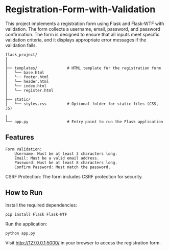 # Registration-Form-with-Validation
This project implements a registration form using Flask and Flask-WTF with validation. The form collects a username, email, password, and password confirmation. The form is designed to ensure that all inputs meet specific validation criteria, and it displays appropriate error messages if the validation fails.

```
flask_project/
│  
│
├── templates/             # HTML template for the registration form
│   └── base.html      
│   └── footer.html      
│   └── header.html     
│   └── index.html      
│   └── register.html     
│
├── static/
│   └── styles.css         # Optional folder for static files (CSS, JS)
                        
│
└── app.py                 # Entry point to run the Flask application

```

## Features

    Form Validation:
        Username: Must be at least 3 characters long.
        Email: Must be a valid email address.
        Password: Must be at least 8 characters long.
        Confirm Password: Must match the password.

CSRF Protection: 
        The form includes CSRF protection for security.    



## How to Run

Install the required dependencies:


```
pip install Flask Flask-WTF       
```

Run the application:
```
python app.py
```

Visit http://127.0.0.1:5000/ in your browser to access the registration form.